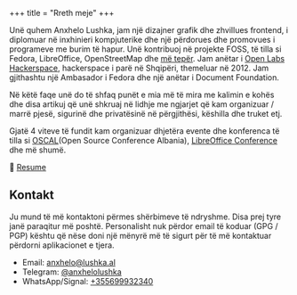 +++
title = "Rreth meje"
+++

Unë quhem Anxhelo Lushka, jam një dizajner grafik dhe zhvillues frontend, i diplomuar në inxhinieri kompjuterike dhe një përdorues dhe promovues i programeve me burim të hapur. Unë kontribuoj në projekte FOSS, të tilla si Fedora, LibreOffice, OpenStreetMap dhe [më tepër](https://github.com/AnXh3L0). Jam anëtar i [Open Labs Hackerspace](https://openlabs.cc/en), hackerspace i parë në Shqipëri, themeluar në 2012. Jam gjithashtu një Ambasador i Fedora dhe një anëtar i Document Foundation.

Në këtë faqe unë do të shfaq punët e mia më të mira me kalimin e kohës dhe disa artikuj që unë shkruaj në lidhje me ngjarjet që kam organizuar / marrë pjesë, sigurinë dhe privatësinë në përgjithësi, këshilla dhe truket etj.

Gjatë 4 viteve të fundit kam organizuar dhjetëra evente dhe konferenca të tilla si [OSCAL](https://osc.al)(Open Source Conference Albania), [LibreOffice Conference](https://libocon.org) dhe më shumë.

:scroll: [Resume](/resume)

## Kontakt

Ju mund të më kontaktoni përmes shërbimeve të ndryshme. Disa prej tyre janë paraqitur më poshtë. Personalisht nuk përdor email të koduar (GPG / PGP) kështu që nëse doni një mënyrë më të sigurt për të më kontaktuar përdorni aplikacionet e tjera.

- Email: [anxhelo@lushka.al](mailto:anxhelo@lushka.al)
- Telegram: [@anxhelolushka](https://t.me/anxhelolushka)
- WhatsApp/Signal: [+355699932340](tel:+355699932340)
